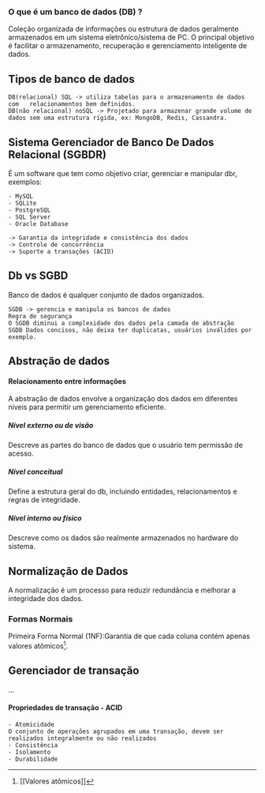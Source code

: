 
### O que é um banco de dados (DB) ?

Coleção organizada de informações ou estrutura de dados geralmente armazenados em um sistema eletrônico/sistema de PC. O principal objetivo é facilitar o armazenamento, recuperação e gerenciamento inteligente de dados.


## Tipos de banco de dados

	DB(relacional) SQL -> utiliza tabelas para o armazenamento de dados com   relacionamentos bem definidos.
	DB(não relacional) noSQL -> Projetado para armazenar grande volume de dados sem uma estrutura rígida, ex: MongoDB, Redis, Cassandra. 


## Sistema Gerenciador de Banco De Dados Relacional (SGBDR)

É um software que tem como objetivo criar, gerenciar e manipular dbr, exemplos:

	- MySQL
	- SQLite
	- PostgreSQL
	- SQL Server
	- Oracle Database
	
	-> Garantia da integridade e consistência dos dados
	-> Controle de concorrência
	-> Suporte a transações (ACID)


## Db vs SGBD

Banco de dados é qualquer conjunto de dados organizados.

	SGDB -> gerencia e manipula os bancos de dados
	Regra de segurança
	O SGDB diminui a complexidade dos dados pela camada de abstração
	SGDB Dados concisos, não deixa ter duplicatas, usuários inválidos por exemplo.


## Abstração de dados

#### Relacionamento entre informações
A abstração de dados envolve a organização dos dados em diferentes níveis para permitir um gerenciamento eficiente.

##### Nível externo ou de visão
Descreve as partes do banco de dados que o usuário tem permissão de acesso.

##### Nível conceitual
Define a estrutura geral do db, incluindo entidades, relacionamentos e regras de integridade.

##### Nível interno ou físico
Descreve como os dados são realmente armazenados no hardware do sistema.



## Normalização de Dados
A normalização é um processo para reduzir redundância e melhorar a integridade dos dados.


### Formas Normais
Primeira Forma Normal (1NF):Garantia de que cada coluna contém apenas valores atômicos[^1].



## Gerenciador de transação

...

#### Propriedades de transação - ACID

	- Atomicidade
	O conjunto de operações agrupados em uma transação, devem ser realizados integralmente ou não realizados
	- Consistência
	- Isolamento
	- Durabilidade



[^1]: [[Valores atômicos]]
